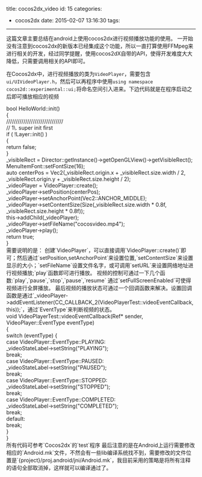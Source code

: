 title: cocos2dx_video
id: 15
categories:
  - cocos2dx
date: 2015-02-07 13:16:30
tags:
---

这篇文章主要总结在android上使用cocos2dx进行视频播放功能的使用。
一开始没有注意到cocos2dx的新版本已经集成这个功能，所以一直打算使用FFMpeg来进行相关的开发，经过同学提醒，使用cocos2dX自带的API，使得开发难度大大降低，只需要调用相关的API即可。<!--more-->

在Cocos2dx中，进行视频播放的类为`VideoPlayer`，需要包含`ui/UIVideoPlayer.h`，然后可以再程序中使用`using namespace cocos2d::experimental::ui;`将命名空间引入进来。下边代码就是在程序启动之后即可播放相应的视频
<div>bool HelloWorld::init()</div>
<div>{</div>
<div>//////////////////////////////</div>
<div>// 1\. super init first</div>
<div>if ( !Layer::init() )</div>
<div>{</div>
<div>return false;</div>
<div>}</div>
<div></div>
<div>_visibleRect = Director::getInstance()-&gt;getOpenGLView()-&gt;getVisibleRect();</div>
<div>MenuItemFont::setFontSize(16);</div>
<div></div>
<div>auto centerPos = Vec2(_visibleRect.origin.x + _visibleRect.size.width / 2, _visibleRect.origin.y + _visibleRect.size.height / 2);</div>
<div></div>
<div>_videoPlayer = VideoPlayer::create();</div>
<div>_videoPlayer-&gt;setPosition(centerPos);</div>
<div>_videoPlayer-&gt;setAnchorPoint(Vec2::ANCHOR_MIDDLE);</div>
<div>_videoPlayer-&gt;setContentSize(Size(_visibleRect.size.width * 0.8f, _visibleRect.size.height * 0.8f));</div>
<div>this-&gt;addChild(_videoPlayer);</div>
<div></div>
<div>_videoPlayer-&gt;setFileName("cocosvideo.mp4");</div>
<div>_videoPlayer-&gt;play();</div>
<div>return true;</div>
<div>}</div>
需要说明的是：
创建`VideoPlayer`，可以直接调用`VideoPlayer::create()`即可；然后通过`setPosition,setAnchorPoint`来设置位置,`setContentSize`来设置显示的大小；`setFileName`设置文件名字，或可调用`setURL`来设置网络地址进行视频播放;`play`函数即可进行播放。
视频的控制可通过一下几个函数:`play`,`pause`,`stop`,`pause`,`resume`
通过`setFullScreenEnabled`可使得视频进行全屏播放。
最后视频的播放状态可通过一个回调函数来解决。设置回调函数是通过`_videoPlayer-&gt;addEventListener(CC_CALLBACK_2(VideoPlayerTest::videoEventCallback, this));`，通过`EventType`来判断视频的状态。
<div>void VideoPlayerTest::videoEventCallback(Ref* sender, VideoPlayer::EventType eventType)</div>
<div>{</div>
<div>switch (eventType) {</div>
<div>case VideoPlayer::EventType::PLAYING:</div>
<div>_videoStateLabel-&gt;setString("PLAYING");</div>
<div>break;</div>
<div>case VideoPlayer::EventType::PAUSED:</div>
<div>_videoStateLabel-&gt;setString("PAUSED");</div>
<div>break;</div>
<div>case VideoPlayer::EventType::STOPPED:</div>
<div>_videoStateLabel-&gt;setString("STOPPED");</div>
<div>break;</div>
<div>case VideoPlayer::EventType::COMPLETED:</div>
<div>_videoStateLabel-&gt;setString("COMPLETED");</div>
<div>break;</div>
<div>default:</div>
<div>break;</div>
<div>}</div>
<div>}</div>
所有代码可参考`Cocos2dx`的`test`程序
最后注意的是在Android上运行需要修改相应的`Android.mk`文件，不然会有一些lib编译系统找不到，需要修改的文件位置是`{project}/proj.android/jni/Android.mk`，我目前采用的策略是将所有注释的语句全部取消掉，这样就可以编译通过了。

&nbsp;